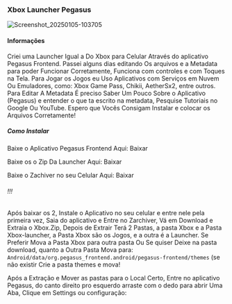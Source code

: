 ### Xbox Launcher Pegasus
![Screenshot_20250105-103705](https://github.com/user-attachments/assets/ea70e1b5-ebd1-4527-a9dc-5619dc81797c)

#### Informações
Criei uma Launcher Igual a Do Xbox para Celular Através do aplicativo Pegasus Frontend. Passei alguns dias editando Os arquivos e a Metadata para poder Funcionar Corretamente, Funciona com controles e com Toques na Tela. Para Jogar os Jogos eu Uso Aplicativos com Serviços em Nuvem Ou Emuladores, como: Xbox Game Pass, Chikii, AetherSx2, entre outros. Para Editar A Metadata É preciso Saber Um Pouco Sobre o Aplicativo (Pegasus) e entender o que ta escrito na metadata, Pesquise Tutoriais no Google Ou YouTube. Espero que Vocês Consigam Instalar e colocar os Arquivos Corretamente!

##### Como Instalar
Baixe o Aplicativo Pegasus Frontend Aqui: Baixar

Baixe os o Zip Da Launcher Aqui: Baixar

Baixe o Zachiver no seu Celular Aqui: Baixar
###### !!!
Após baixar os 2, Instale o Aplicativo no seu celular e entre nele pela primeira vez, Saia do aplicativo e Entre no Zarchiver, Vá em Download e Extraia o Xbox.Zip, Depois de Extrair Terá 2 Pastas, a pasta Xbox e a Pasta Xbox-launcher, a Pasta Xbox são os Jogos, e a outra é a Launcher. Se Preferir Mova a Pasta Xbox para outra pasta Ou Se quiser Deixe na pasta download, quanto a Outra Pasta Mova para: ```Android/data/org.pegasus_frontend.android/pegasus-frontend/themes``` (se não existir Crie a pasta themes e mova!

Após a Extração e Mover as pastas para o Local Certo, Entre no aplicativo Pegasus, do canto direito pro esquerdo arraste com o dedo para abrir Uma Aba, Clique em Settings ou configuração:
